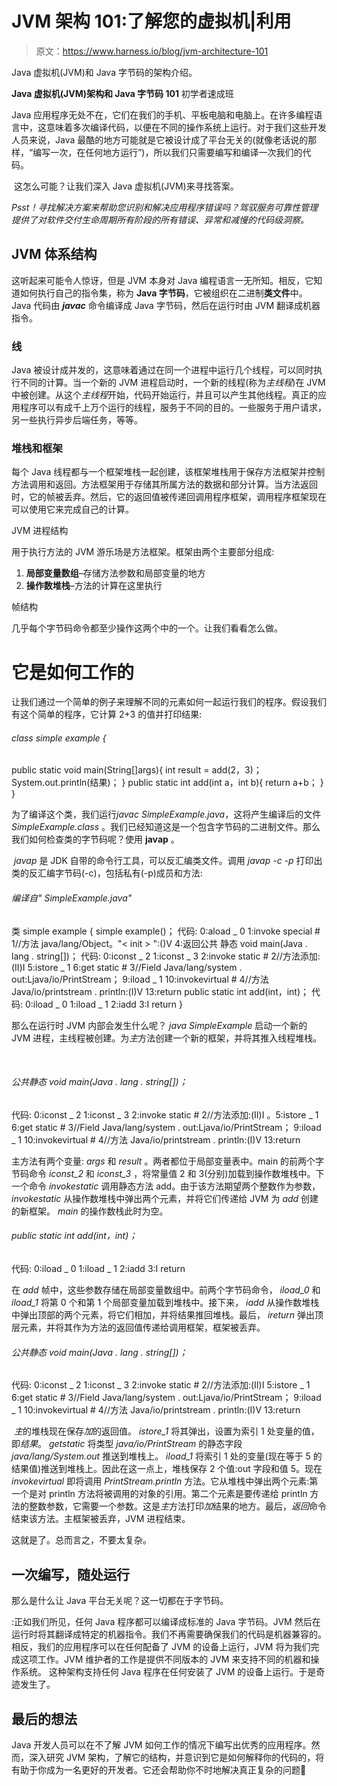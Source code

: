 # JVM 架构 101:了解您的虚拟机|利用

> 原文：<https://www.harness.io/blog/jvm-architecture-101>

Java 虚拟机(JVM)和 Java 字节码的架构介绍。

**Java 虚拟机(JVM)架构和 Java 字节码 101** 初学者速成班

Java 应用程序无处不在，它们在我们的手机、平板电脑和电脑上。在许多编程语言中，这意味着多次编译代码，以便在不同的操作系统上运行。对于我们这些开发人员来说，Java 最酷的地方可能就是它被设计成了平台无关的(就像老话说的那样，“编写一次，在任何地方运行”)，所以我们只需要编写和编译一次我们的代码。

‍
这怎么可能？让我们深入 Java 虚拟机(JVM)来寻找答案。
*‍*

*Psst！寻找解决方案来帮助您识别和解决应用程序错误吗？驾驭服务可靠性管理提供了对软件交付生命周期所有阶段的所有错误、异常和减慢的代码级洞察。*

## JVM 体系结构

这听起来可能令人惊讶，但是 JVM 本身对 Java 编程语言一无所知。相反，它知道如何执行自己的指令集，称为 **Java 字节码**，它被组织在二进制**类文件**中。Java 代码由 ***javac*** 命令编译成 Java 字节码，然后在运行时由 JVM 翻译成机器指令。

### 线

Java 被设计成并发的，这意味着通过在同一个进程中运行几个线程，可以同时执行不同的计算。当一个新的 JVM 进程启动时，一个新的线程(称为*主线程*)在 JVM 中被创建。从这个*主线程*开始，代码开始运行，并且可以产生其他线程。真正的应用程序可以有成千上万个运行的线程，服务于不同的目的。一些服务于用户请求，另一些执行异步后端任务，等等。

### 堆栈和框架

每个 Java 线程都与一个框架堆栈一起创建，该框架堆栈用于保存方法框架并控制方法调用和返回。方法框架用于存储其所属方法的数据和部分计算。当方法返回时，它的帧被丢弃。然后，它的返回值被传递回调用程序框架，调用程序框架现在可以使用它来完成自己的计算。

JVM 进程结构

用于执行方法的 JVM 游乐场是方法框架。框架由两个主要部分组成:

1.  **局部变量数组**–存储方法参数和局部变量的地方
2.  **操作数堆栈**–方法的计算在这里执行

帧结构

几乎每个字节码命令都至少操作这两个中的一个。让我们看看怎么做。

# 它是如何工作的

让我们通过一个简单的例子来理解不同的元素如何一起运行我们的程序。假设我们有这个简单的程序，它计算 2+3 的值并打印结果:

###### class simple example {
public static void main(String[]args){
int result = add(2，3)；
System.out.println(结果)；
}
public static int add(int a，int b){
return a+b；
}
}

为了编译这个类，我们运行*javac SimpleExample.java*，这将产生编译后的文件 *SimpleExample.class* 。我们已经知道这是一个包含字节码的二进制文件。那么我们如何检查类的字节码呢？使用 **javap** 。

‍ *javap* 是 JDK 自带的命令行工具，可以反汇编类文件。调用 *javap -c -p* 打印出类的反汇编字节码(-c)，包括私有(-p)成员和方法:

###### 编译自" SimpleExample.java"
类 simple example {
simple example()；
代码:
0:aload _ 0
1:invoke special # 1//方法 java/lang/Object。"< init > ":()V
4:返回公共
静态 void main(Java . lang . string[])；
代码:
0:iconst _ 2
1:iconst _ 3
2:invoke static # 2//方法添加:(II)I
5:istore _ 1
6:get static # 3//Field Java/lang/system . out:Ljava/io/PrintStream；
9:iload _ 1
10:invokevirtual # 4//方法 Java/io/printstream . println:(I)V
13:return
public static int add(int，int)；
代码:
0:iload _ 0
1:iload _ 1
2:iadd
3:I return
}

那么在运行时 JVM 内部会发生什么呢？ *java SimpleExample* 启动一个新的 JVM 进程，主线程被创建。为*主*方法创建一个新的框架，并将其推入线程堆栈。

‍

###### 公共静态 void main(Java . lang . string[])；
代码:
0:iconst _ 2
1:iconst _ 3
2:invoke static # 2//方法添加:(II)I
。5:istore _ 1
6:get static # 3//Field Java/lang/system . out:Ljava/io/PrintStream；
9:iload _ 1
10:invokevirtual # 4//方法 Java/io/printstream . println:(I)V
13:return

主方法有两个变量: *args* 和 *result* 。两者都位于局部变量表中。main 的前两个字节码命令 *iconst_2* 和 *iconst_3* ，将常量值 2 和 3(分别)加载到操作数堆栈中。下一个命令 *invokestatic* 调用静态方法 add。由于该方法期望两个整数作为参数， *invokestatic* 从操作数堆栈中弹出两个元素，并将它们传递给 JVM 为 *add* 创建的新框架。 *main* 的操作数栈此时为空。

###### public static int add(int，int)；
代码:
0:iload _ 0
1:iload _ 1
2:iadd
3:I return

在 *add* 帧中，这些参数存储在局部变量数组中。前两个字节码命令， *iload_0* 和 *iload_1* 将第 0 个和第 1 个局部变量加载到堆栈中。接下来， *iadd* 从操作数堆栈中弹出顶部的两个元素，将它们相加，并将结果推回堆栈。最后， *ireturn* 弹出顶层元素，并将其作为方法的返回值传递给调用框架，框架被丢弃。

###### 公共静态 void main(Java . lang . string[])；
代码:
0:iconst _ 2
1:iconst _ 3
2:invoke static # 2//方法添加:(II)I
5:istore _ 1
6:get static # 3//Field Java/lang/system . out:Ljava/io/PrintStream；
9:iload _ 1
10:invokevirtual # 4//方法 Java/io/printstream . println:(I)V
13:return

‍ *主*的堆栈现在保存*加*的返回值。 *istore_1* 将其弹出，设置为索引 1 处变量的值，即*结果*。 *getstatic* 将类型 *java/io/PrintStream* 的静态字段 *java/lang/System.out* 推送到堆栈上。 *iload_1* 将索引 1 处的变量(现在等于 5 的结果值)推送到堆栈上。因此在这一点上，堆栈保存 2 个值:out 字段和值 5。现在 *invokevirtual* 即将调用 *PrintStream.println* 方法。它从堆栈中弹出两个元素:第一个是对 println 方法将被调用的对象的引用。第二个元素是要传递给 println 方法的整数参数，它需要一个参数。这是*主*方法打印*加*结果的地方。最后，*返回*命令结束该方法。主框架被丢弃，JVM 进程结束。

这就是了。总而言之，不要太复杂。

## 一次编写，随处运行

那么是什么让 Java 平台无关呢？这一切都在于字节码。

‍:正如我们所见，任何 Java 程序都可以编译成标准的 Java 字节码。JVM 然后在运行时将其翻译成特定的机器指令。我们不再需要确保我们的代码是机器兼容的。相反，我们的应用程序可以在任何配备了 JVM 的设备上运行，JVM 将为我们完成这项工作。JVM 维护者的工作是提供不同版本的 JVM 来支持不同的机器和操作系统。
这种架构支持任何 Java 程序在任何安装了 JVM 的设备上运行。于是奇迹发生了。

## 最后的想法

Java 开发人员可以在不了解 JVM 如何工作的情况下编写出优秀的应用程序。然而，深入研究 JVM 架构，了解它的结构，并意识到它是如何解释你的代码的，将有助于你成为一名更好的开发者。它还会帮助你不时地解决真正复杂的问题🙂